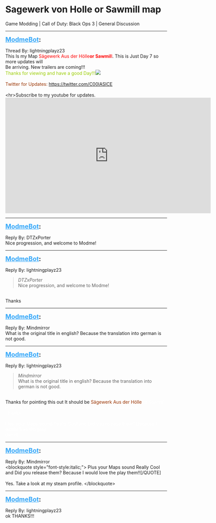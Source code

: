 # Sagewerk von Holle or Sawmill map
Game Modding | Call of Duty: Black Ops 3 | General Discussion

---
<strong style="font-size: 1.4em;"><span style="text-decoration: underline;text-decoration-color: #34a7f9;"><span style="color:#34a7f9;">ModmeBot</span></span>:</strong>

<p>Thread By: lightningplayz23<br />This Is my Map <span style="color:#ff0000;">S&#228;gewerk Aus der H&#246;lle<strong>or Sawmil</strong>l</span>. This is Just Day 7 so more updates will <br />Be arriving. New trailers are coming!!!  <br /><span style="color:#99cc00;">Thanks for viewing and have a good Day!!!<img style="max-width: 500px;" src="http://aviacreations.com/modme/emoticons/smile.png"> </span><br /> <br /><span style="color:#993300;">Twitter for Updates:</span> <a href="https://twitter.com/C00lASICE">https://twitter.com/C00lASICE</a><br /> <br />&lt;hr&gt;Subscribe to my youtube for updates. <br /><iframe type="text/html" width="640" height="360" src="https://www.youtube.com/embed/7Z3f4-vTNWo" frameborder="0"></iframe></p>

---
<strong style="font-size: 1.4em;"><span style="text-decoration: underline;text-decoration-color: #34a7f9;"><span style="color:#34a7f9;">ModmeBot</span></span>:</strong>

<p>Reply By: DTZxPorter<br />Nice progression, and welcome to Modme!</p>

---
<strong style="font-size: 1.4em;"><span style="text-decoration: underline;text-decoration-color: #34a7f9;"><span style="color:#34a7f9;">ModmeBot</span></span>:</strong>

<p>Reply By: lightningplayz23<br /><blockquote><em>DTZxPorter</em><br />Nice progression, and welcome to Modme!</blockquote><br /> Thanks</p>

---
<strong style="font-size: 1.4em;"><span style="text-decoration: underline;text-decoration-color: #34a7f9;"><span style="color:#34a7f9;">ModmeBot</span></span>:</strong>

<p>Reply By: Mindmirror<br />What is the original title in english? Because the translation into german is not good.</p>

---
<strong style="font-size: 1.4em;"><span style="text-decoration: underline;text-decoration-color: #34a7f9;"><span style="color:#34a7f9;">ModmeBot</span></span>:</strong>

<p>Reply By: lightningplayz23<br /><blockquote><em>Mindmirror</em><br />What is the original title in english? Because the translation into german is not good.  </blockquote><br /> Thanks for pointing this out It should be <span style="color:#993300;">S&#228;gewerk Aus der H&#246;lle <span style="color:#ffffff;">or Sawmill From Hell if you have a better name then please give feedback.</span></span><br /><span style="color:#993300;"><span style="color:#ffffff;">Thanks.</span></span><br /> <br /><span style="color:#993300;"><span style="color:#ffffff;">Plus your Maps sound Really Cool and Did you release them? Because I would love the play</span></span><br /><span style="color:#993300;"><span style="color:#ffffff;">them!!</span></span></p>

---
<strong style="font-size: 1.4em;"><span style="text-decoration: underline;text-decoration-color: #34a7f9;"><span style="color:#34a7f9;">ModmeBot</span></span>:</strong>

<p>Reply By: Mindmirror<br />&lt;blockquote style=&quot;font-style:italic;&quot;&gt; Plus your Maps sound Really Cool and Did you release them? Because I would love the play them!![/QUOTE]<br /> <br /> Yes. Take a look at my steam profile. &lt;/blockquote&gt;</p>

---
<strong style="font-size: 1.4em;"><span style="text-decoration: underline;text-decoration-color: #34a7f9;"><span style="color:#34a7f9;">ModmeBot</span></span>:</strong>

<p>Reply By: lightningplayz23<br />ok THANKS!!!</p>

